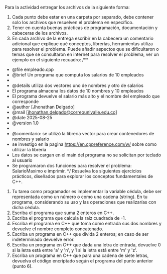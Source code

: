 Para la actividad entregar los archivos de la siguiente forma:
1. Cada punto debe estar en una carpeta por separado, debe contener solo los archivos
que resuelven el problema en específico.
2. Tener en cuenta buenas prácticas de programación, documentación y cabeceras de los
archivos.
3. En cada archivo de la entrega escribir en la cabecera un comentario adicional que
explique qué conceptos, librerías, herramientas utiliza para resolver el problema. Puede
añadir aspectos que se dificultaron o temas que se consultaron en internet para resolver
el problema, ver un ejemplo en el siguiente recuadro:
/**
* @file empleado.cpp
* @brief Un programa que computa los salarios de 10 empleados
*
* @details utiliza dos vectores uno de nombres y otro de salarios
* El programa almacena los datos de 10 nombres y 10 empleados
* El programa devuelve el salario más alto y el nombre del empleado que corresponde
* @author [Jhonathan Delgado]
* @mail [jhonathan.delgado@correounivalle.edu.co]
* @date 2025-08-25
* @version 1.0
*
* @comentario: se utilizó la librería vector para crear contenedores de nombres y salario
* se investigo en la pagina https://en.cppreference.com/w/ sobre como utilizar la librería
* Los datos se cargan en el main del programa no se solicitan por teclado al usuario
* Se programaron dos funciones para resolver el problema: SalarioMaximo e imprimir.
*/
Resuelva los siguientes ejercicios prácticos, diseñados para explorar los conceptos
fundamentales de C++.

1. Tu tarea como programador es implementar la variable cédula, debe ser representada
como un número o como una cadena (string). En tu programa, considerando su uso y
las operaciones que realizarías con dicha cédula.
2. Escriba el programa que suma 2 enteros en C++.
3. Escriba el programa que calcula la raíz cuadrada de -1.
4. Escriba el programa en C++ que toma como entrada sus dos nombres y devuelve el
nombre completo concatenado.
5. Escriba un programa en C++ que divida 2 enteros; en caso de ser indeterminado
devuelve error.
6. Escriba un programa en C++ que dada una letra de entrada, devuelve 0 si la letra está
entre 'a' y 'n', y 1 si la letra está entre 'm' y 'z'.
7. Escriba un programa en C++ que para una cadena de siete letras, devuelva el código
encriptado según el programa del punto anterior (punto 6).
